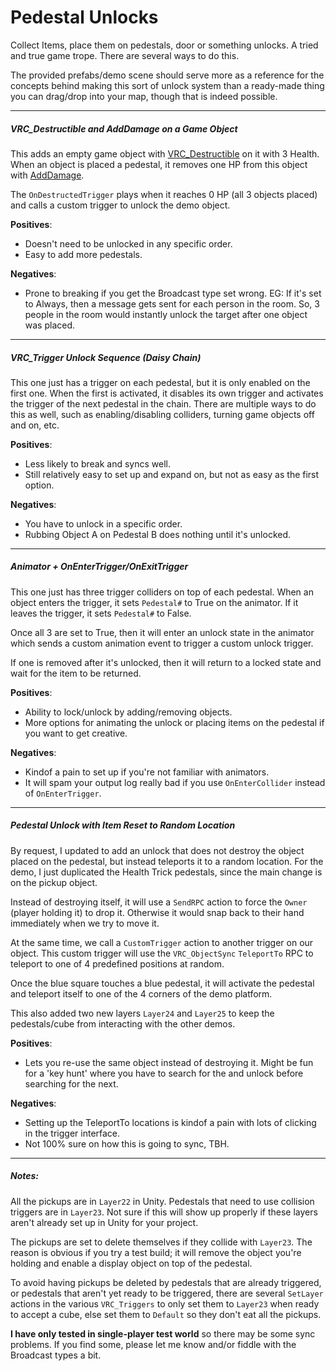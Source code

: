 # Pedestal Unlocks
Collect Items, place them on pedestals, door or something unlocks.  A tried and true game trope. There are several ways to do this.

The provided prefabs/demo scene should serve more as a reference for the concepts behind making this sort of unlock system than a ready-made thing you can drag/drop into your map, though that is indeed possible.

---
##### VRC_Destructible and AddDamage on a Game Object

This adds an empty game object with [VRC_Destructible](https://docs.vrchat.com/docs/vrc_destructiblestandard) on it with 3 Health.  When an object is placed a pedestal, it removes one HP from this object with [AddDamage](https://docs.vrchat.com/docs/adddamage).

The `OnDestructedTrigger` plays when it reaches 0 HP (all 3 objects placed) and calls a custom trigger to unlock the demo object.

**Positives**:
  * Doesn't need to be unlocked in any specific order.
  * Easy to add more pedestals.

**Negatives**:
  * Prone to breaking if you get the Broadcast type set wrong.  EG: If it's set to Always, then a message gets sent for each person in the room.  So, 3 people in the room would instantly unlock the target after one object was placed.

---
##### VRC_Trigger Unlock Sequence (Daisy Chain)

This one just has a trigger on each pedestal, but it is only enabled on the first one.  When the first is activated, it disables its own trigger and activates the trigger of the next pedestal in the chain.  There are multiple ways to do this as well, such as enabling/disabling colliders, turning game objects off and on, etc.

**Positives**:
 * Less likely to break and syncs well.
 * Still relatively easy to set up and expand on, but not as easy as the first option.

**Negatives**:
 * You have to unlock in a specific order.
 * Rubbing Object A on Pedestal B does nothing until it's unlocked.


---
##### Animator + OnEnterTrigger/OnExitTrigger
This one just has three trigger colliders on top of each pedestal.  When an object enters the trigger, it sets `Pedestal#` to True on the animator.  If it leaves the trigger, it sets `Pedestal#` to False.

Once all 3 are set to True, then it will enter an unlock state in the animator which sends a custom animation event to trigger a custom unlock trigger.

If one is removed after it's unlocked, then it will return to a locked state and wait for the item to be returned.

**Positives**:
  * Ability to lock/unlock by adding/removing objects.
  * More options for animating the unlock or placing items on the pedestal if you want to get creative.

**Negatives**:
  * Kindof a pain to set up if you're not familiar with animators.
  * It will spam your output log really bad if you use `OnEnterCollider` instead of `OnEnterTrigger`.

---

##### Pedestal Unlock with Item Reset to Random Location
By request, I updated to add an unlock that does not destroy the object placed on the pedestal, but instead teleports it to a random location.  For the demo, I just duplicated the Health Trick pedestals, since the main change is on the pickup object.

Instead of destroying itself, it will use a `SendRPC` action to force the `Owner` (player holding it) to drop it.  Otherwise it would snap back to their hand immediately when we try to move it.

At the same time, we call a `CustomTrigger` action to another trigger on our object.  This custom trigger will use the `VRC_ObjectSync` `TeleportTo` RPC to teleport to one of 4 predefined positions at random.

Once the blue square touches a blue pedestal, it will activate the pedestal and teleport itself to one of the 4 corners of the demo platform.

This also added two new layers `Layer24` and `Layer25` to keep the pedestals/cube from interacting with the other demos.

**Positives**:
  * Lets you re-use the same object instead of destroying it.  Might be fun for a 'key hunt' where you have to search for the and unlock before searching for the next.

**Negatives**:
  * Setting up the TeleportTo locations is kindof a pain with lots of clicking in the trigger interface.
  * Not 100% sure on how this is going to sync, TBH.
---

##### Notes:
All the pickups are in `Layer22` in Unity.  Pedestals that need to use collision triggers are in `Layer23`.  Not sure if this will show up properly if these layers aren't already set up in Unity for your project.

The pickups are set to delete themselves if they collide with `Layer23`.  The reason is obvious if you try a test build; it will remove the object you're holding and enable a display object on top of the pedestal.

To avoid having pickups be deleted by pedestals that are already triggered, or pedestals that aren't yet ready to be triggered, there are several `SetLayer` actions in the various `VRC_Triggers` to only set them to `Layer23` when ready to accept a cube, else set them to `Default` so they don't eat all the pickups.

**I have only tested in single-player test world** so there may be some sync problems.  If you find some, please let me know and/or fiddle with the Broadcast types a bit.
